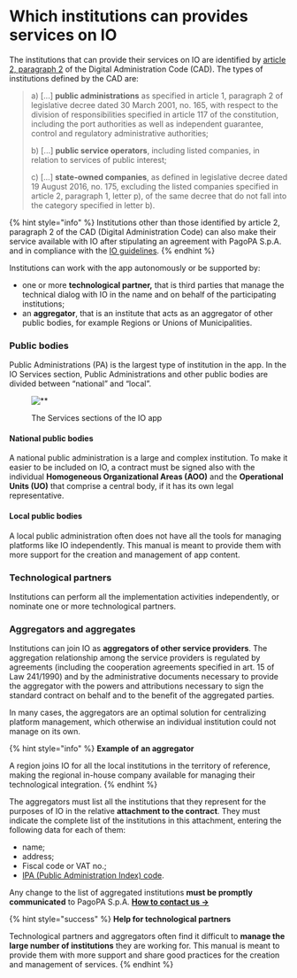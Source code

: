 # Which institutions can provides services on IO

The institutions that can provide their services on IO are identified by [article 2, paragraph 2](https://docs.italia.it/italia/piano-triennale-ict/codice-amministrazione-digitale-docs/it/v2018-09-28/_rst/capo1_sezione1_art2.html) of the Digital Administration Code (CAD). The types of institutions defined by the CAD are:

> a) [...] **public administrations** as specified in article 1, paragraph 2 of legislative decree dated 30 March 2001, no. 165, with respect to the division of responsibilities specified in article 117 of the constitution, including the port authorities as well as independent guarantee, control and regulatory administrative authorities;
> 
> b) [...] **public service operators**, including listed companies, in relation to services of public interest;
> 
> c) [...] **state-owned companies**, as defined in legislative decree dated 19 August 2016, no. 175, excluding the listed companies specified in article 2, paragraph 1, letter p), of the same decree that do not fall into the category specified in letter b).

{% hint style="info" %} Institutions other than those identified by article 2, paragraph 2 of the CAD (Digital Administration Code) can also make their service available with IO after stipulating an agreement with PagoPA S.p.A. and in compliance with the [IO guidelines](https://www.agid.gov.it/sites/default/files/repository_files/lg_punto_accesso_telematico_servizi_pa_3112021.pdf). {% endhint %}

Institutions can work with the app autonomously or be supported by:

* one or more **technological partner,** that is third parties that manage the technical dialog with IO in the name and on behalf of the participating institutions;
* an **aggregator**, that is an institute that acts as an aggregator of other public bodies, for example Regions or Unions of Municipalities. 

### Public bodies

Public Administrations (PA) is the largest type of institution in the app. In the IO Services section, Public Administrations and other public bodies are divided between “national” and “local”. 

<figure><img src="../.gitbook/assets/image (1).png" alt=**><figcaption><p>The Services sections of the IO app</p></figcaption></figure>

#### **National public bodies**

A national public administration is a large and complex institution. To make it easier to be included on IO, a contract must be signed also with the individual **Homogeneous Organizational Areas (AOO)** and the **Operational Units (UO)** that comprise a central body, if it has its own legal representative.

#### **Local public bodies**

A local public administration often does not have all the tools for managing platforms like IO independently. This manual is meant to provide them with more support for the creation and management of app content.

### Technological partners

Institutions can perform all the implementation activities independently, or nominate one or more technological partners. 

### Aggregators and aggregates

Institutions can join IO as **aggregators of other service providers**. The aggregation relationship among the service providers is regulated by agreements (including the cooperation agreements specified in art. 15 of Law 241/1990) and by the administrative documents necessary to provide the aggregator with the powers and attributions necessary to sign the standard contract on behalf and to the benefit of the aggregated parties.

In many cases, the aggregators are an optimal solution for centralizing platform management, which otherwise an individual institution could not manage on its own. 

{% hint style="info" %} **Example of** **an aggregator**

A region joins IO for all the local institutions in the territory of reference, making the regional in-house company available for managing their technological integration. {% endhint %}

The aggregators must list all the institutions that they represent for the purposes of IO in the relative **attachment to the contract**. They must indicate the complete list of the institutions in this attachment, entering the following data for each of them:

* name;
* address;
* Fiscal code or VAT no.;
* [IPA (Public Administration Index) code](https://www.indicepa.gov.it/ipa-portale/consultazione/indirizzo-sede/ricerca-ente).

Any change to the list of aggregated institutions **must be promptly communicated** to PagoPA S.p.A. [**How to contact us →** ](../appendix/contacts.md)

{% hint style="success" %} **Help for technological partners**

Technological partners and aggregators often find it difficult to **manage the large number of institutions** they are working for. This manual is meant to provide them with more support and share good practices for the creation and management of services. {% endhint %}
